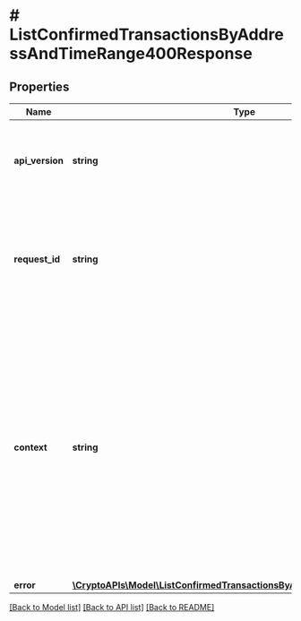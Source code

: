 # # ListConfirmedTransactionsByAddressAndTimeRange400Response

## Properties

Name | Type | Description | Notes
------------ | ------------- | ------------- | -------------
**api_version** | **string** | Specifies the version of the API that incorporates this endpoint. |
**request_id** | **string** | Defines the ID of the request. The &#x60;requestId&#x60; is generated by Crypto APIs and it&#39;s unique for every request. |
**context** | **string** | In batch situations the user can use the context to correlate responses with requests. This property is present regardless of whether the response was successful or returned as an error. &#x60;context&#x60; is specified by the user. | [optional]
**error** | [**\CryptoAPIs\Model\ListConfirmedTransactionsByAddressAndTimeRangeE400**](ListConfirmedTransactionsByAddressAndTimeRangeE400.md) |  |

[[Back to Model list]](../../README.md#models) [[Back to API list]](../../README.md#endpoints) [[Back to README]](../../README.md)
